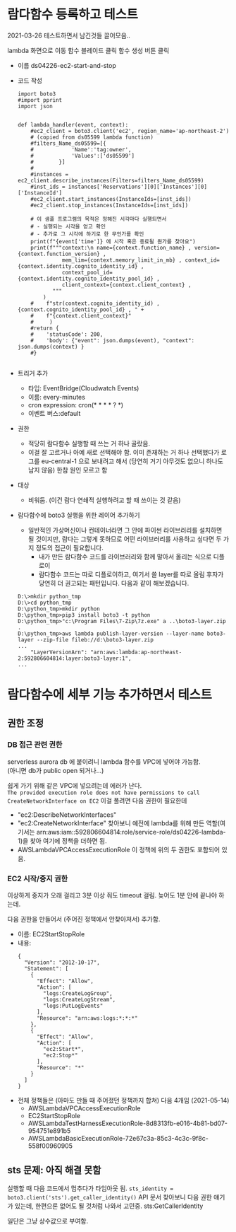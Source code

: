 # 람다함수 등록하고 테스트

2021-03-26 테스트하면서 남긴것들 끌어모음..


lambda 화면으로 이동
함수 블레이드 클릭
함수 생성 버튼 클릭
- 이름 ds04226-ec2-start-and-stop
- 코드 작성
  ```
  import boto3
  #import pprint
  import json
  
  
  def lambda_handler(event, context):
      #ec2_client = boto3.client('ec2', region_name='ap-northeast-2')
      # (copied from ds05599 lambda function)
      #filters_Name_ds05599=[{
      #            'Name':'tag:owner',
      #            'Values':['ds05599']
      #        }]
      #        
      #instances = ec2_client.describe_instances(Filters=filters_Name_ds05599)
      #inst_ids = instances['Reservations'][0]['Instances'][0]['InstanceId']
      #ec2_client.start_instances(InstanceIds=[inst_ids])
      #ec2_client.stop_instances(InstanceIds=[inst_ids])
      
      # 이 샘플 프로그램의 목적은 정해진 시각마다 실행되면서
      # - 실행되는 시각을 얻고 확인
      # - 추가로 그 시각에 하기로 한 무언가를 확인
      print(f"{event['time']} 에 시작 혹은 종료될 뭔가를 찾아요")
      print(f"""context:\n name={context.function_name} , version={context.function_version} , 
                mem_lim={context.memory_limit_in_mb} , context_id={context.identity.cognito_identity_id} ,
                context_pool_id={context.identity.cognito_identity_pool_id} , 
                client_context={context.client_context} , 
             """
          )
      #    f"str(context.cognito_identity_id) , {context.cognito_identity_pool_id} , " + 
      #    f"{context.client_context}"
      #     )
      #return {
      #    'statusCode': 200,
      #    'body': {"event": json.dumps(event), "context": json.dumps(context) }
      #}
  
  
  ```
- 트리거 추가
  * 타입: EventBridge(Cloudwatch Events)
  * 이름: every-minutes
  * cron expression: cron(* * * * ? *)
  * 이벤트 버스:default
- 권한
  * 적당히 람다함수 실행할 때 쓰는 거 하나 골랐음.
  * 이걸 잘 고르거나 아예 새로 선택해야 함. 이미 존재하는 거 하나 선택했다가 
    로그를 eu-central-1 으로 보내려고 해서 (당연히 거기 아무것도 없으니 하나도 남지 않음) 한참 원인 모르고 함
- 대상
  * 비워둠. (이건 람다 연쇄적 실행하려고 할 때 쓰이는 것 같음)
  

- 람다함수에 boto3 실행을 위한 레이어 추가하기
  * 일반적인 가상머신이나 컨테이너라면 그 안에 파이썬 라이브러리를 설치하면 될 것이지만, 람다는 그렇게 못하므로
    어떤 라이브러리를 사용하고 싶다면 두 가지 정도의 접근이 필요합니다.
    - 내가 만든 람다함수 코드를 라이브러리와 함께 말아서 올리는 식으로 디플로이
    - 람다함수 코드는 따로 디플로이하고, 여기서 쓸 layer를 따로 올림
    후자가 당연히 더 권고되는 패턴입니다. 다음과 같이 해보겠습니다.
  ```
  D:\>mkdir python_tmp
  D:\>cd python_tmp
  D:\python_tmp>mkdir python
  D:\python_tmp>pip3 install boto3 -t python
  D:\python_tmp>"c:\Program Files\7-Zip\7z.exe" a ..\boto3-layer.zip .
  D:\python_tmp>aws lambda publish-layer-version --layer-name boto3-layer --zip-file fileb://d:\boto3-layer.zip
  ...
      "LayerVersionArn": "arn:aws:lambda:ap-northeast-2:592806604814:layer:boto3-layer:1",
  ...
  ```
  

# 람다함수에 세부 기능 추가하면서 테스트

## 권한 조정

### DB 접근 관련 권한

serverless aurora db 에 붙이려니 lambda 함수를 VPC에 넣어야 가능함.  
(아니면 db가 public open 되거나...)

쉽게 가기 위해 같은 VPC에 넣으려는데 에러가 난다.  
`The provided execution role does not have permissions to call CreateNetworkInterface on EC2`
이걸 풀려면 다음 권한이 필요한데
- "ec2:DescribeNetworkInterfaces"
- "ec2:CreateNetworkInterface"
찾아보니 예전에 lambda를 위해 만든 역할(여기서는 arn:aws:iam::592806604814:role/service-role/ds04226-lambda-1)을 찾아 여기에 정책을 더하면 됨.
- AWSLambdaVPCAccessExecutionRole
이 정책에 위의 두 권한도 포함되어 있음.

### EC2 시작/중지 권한

이상하게 중지가 오래 걸리고 3분 이상 줘도 timeout 걸림. 늦어도 1분 안에 끝나야 하는데.

다음 권한을 만들어서 (주어진 정책에서 안찾아져서) 추가함.
- 이름: EC2StartStopRole
- 내용:
  ```
  {
    "Version": "2012-10-17",
    "Statement": [
      {
        "Effect": "Allow",
        "Action": [
          "logs:CreateLogGroup",
          "logs:CreateLogStream",
          "logs:PutLogEvents"
        ],
        "Resource": "arn:aws:logs:*:*:*"
      },
      {
        "Effect": "Allow",
        "Action": [
          "ec2:Start*",
          "ec2:Stop*"
        ],
        "Resource": "*"
      }
    ]
  }
  ```
- 전체 정책들은 (아마도 만들 때 주어졌던 정책까지 합쳐) 다음 4개임 (2021-05-14)
  * AWSLambdaVPCAccessExecutionRole
  * EC2StartStopRole
  * AWSLambdaTestHarnessExecutionRole-8d8313fb-e016-4b81-bd07-954751e891b5
  * AWSLambdaBasicExecutionRole-72e67c3a-85c3-4c3c-9f8c-558f00960905


## sts 문제: 아직 해결 못함

실행할 때 다음 코드에서 멈추다가 타임아웃 됨.
```sts_identity = boto3.client('sts').get_caller_identity()```
API 문서 찾아보니 다음 권한 얘기가 있는데, 한편으론 없어도 될 것처럼 나와서 고민중.
sts:GetCallerIdentity

일단은 그냥 상수값으로 부여함.









